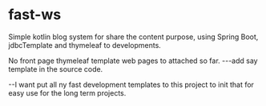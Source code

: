 # fast-ws

Simple kotlin blog system for share the content purpose, using Spring Boot, jdbcTemplate and thymeleaf to developments.

No front page thymeleaf template web pages to attached so far. ---add say template in the source code.


--I want put all ny fast development templates to this project to init that for easy use for the long term projects.
